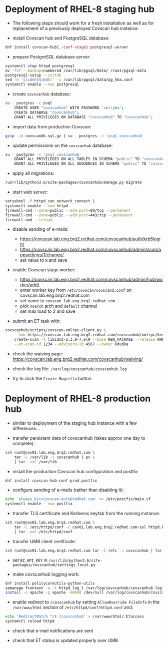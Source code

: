 # Deployment of RHEL-8 staging hub

- The following steps should work for a fresh installation as well as
  for replacement of a previously deployed Covscan hub instance.

- install Covscan hub and PostgreSQL database:
```sh
dnf install covscan-hub{,-conf-stage} postgresql-server
```

- prepare PostgreSQL database server:
```sh
systemctl stop httpd postgresql
mv -fvT --backup=numbered /var/lib/pgsql/data/ /root/pgsql-data
postgresql-setup --initdb
sed -e 's|ident$|md5|' -i /var/lib/pgsql/data/pg_hba.conf
systemctl enable --now postgresql
```

- create `covscanhub` database:
```sh
su - postgres -c psql
    CREATE USER "covscanhub" WITH PASSWORD 'velryba';
    CREATE DATABASE "covscanhub";
    GRANT ALL PRIVILEGES ON DATABASE "covscanhub" TO "covscanhub";
```

- import data from production Covscan:
```sh
gzip -cd covscandb.sql.gz | su - postgres -c 'psql covscanhub'
```

- update permissions on the `covscanhub` database:
```sh
su - postgres -c 'psql covscanhub'
    GRANT ALL PRIVILEGES ON ALL TABLES IN SCHEMA "public" TO "covscanhub";
    GRANT ALL PRIVILEGES ON ALL SEQUENCES IN SCHEMA "public" TO "covscanhub";
```

- apply all migrations:
```sh
/usr/lib/python3.6/site-packages/covscanhub/manage.py migrate
```

- start web server:
```sh
setsebool -P httpd_can_network_connect 1
systemctl enable --now httpd
firewall-cmd --zone=public --add-port=80/tcp --permanent
firewall-cmd --zone=public --add-port=443/tcp --permanent
firewall-cmd --reload
```

- disable sending of e-mails:
    - https://covscan.lab.eng.brq2.redhat.com/covscanhub/auth/krb5login/
    - https://covscan.lab.eng.brq2.redhat.com/covscanhub/admin/scan/appsettings/1/change/
    - set value to `N` and save

- enable Covscan stage worker:
    - https://covscan.lab.eng.brq2.redhat.com/covscanhub/admin/hub/worker/add/
    - enter worker key from `/etc/covscan/covscand.conf` on covscan.lab.eng.brq2.redhat.com
    - set name to `covscan.lab.eng.brq2.redhat.com`
    - pick `noarch` arch and `default` channel
    - set max load to 2 and save

- submit an ET task with:
```sh
covscanhub/scripts/covscan-xmlrpc-client.py \
    --hub https://covscan.lab.eng.brq2.redhat.com/covscanhub/xmlrpc/kerbauth/ \
    create-scan -t libidn2-2.3.0-7.el9 --base NEW_PACKAGE --release RHEL-9.0.0 \
    --et-scan-id 1234 --advisory-id 4567 --owner kdudka
```

- check the waiving page: https://covscan.lab.eng.brq2.redhat.com/covscanhub/waiving/

- check the log file: `/var/log/covscanhub/covscanhub.log`

- try to click the `Create Bugzilla` button


# Deployment of RHEL-8 production hub

- similar to deployment of the staging hub instance with a few differences...

- transfer persistent data of covscanhub (takes approx one day to complete):
```sh
ssh root@cov01.lab.eng.brq2.redhat.com \
    tar -C /var/lib -c covscanhub | pv \
    | tar -xvC /var/lib
```

- install the production Covscan hub configuration and postfix:
```sh
dnf install covscan-hub-conf-prod postfix
```

- configure sending of e-mails (rather than disabling it):
```sh
echo 'always_bcc=covscan-auto@redhat.com' >> /etc/postfix/main.cf
systemctl enable --now postfix
```

- transfer TLS certificate and Kerberos keytab from the running instance:
```sh
ssh root@cov01.lab.eng.brq2.redhat.com \
    tar -C /etc/httpd/conf -c cov01.lab.eng.brq2.redhat.com-ssl httpd.keytab \
    | tar -xvC /etc/httpd/conf
```

- transfer UMB client certificate:
```sh
ssh root@cov01.lab.eng.brq2.redhat.com tar -C /etc -c covscanhub | tar -xvC /etc
```

- set `BZ_API_KEY` in `/usr/lib/python3.6/site-packages/covscanhub/settings_local.py`

- make covscanhub logging work:
```sh
dnf install policycoreutils-python-utils
semanage fcontext -a -t httpd_log_t /var/log/covscanhub/covscanhub.log
install -o apache -g apache -m0660 /dev/null /var/log/covscanhub/covscanhub.log
```

- enable redirect to `/covscanhub` by setting `AllowOverride FileInfo`
  in the `/var/www/html` section of `/etc/httpd/conf/httpd.conf` and:
```sh
echo 'RedirectMatch ^/$ /covscanhub' > /var/www/html/.htaccess
systemctl reload httpd
```

- check that e-mail notifications are sent

- check that ET status is updated properly over UMB
